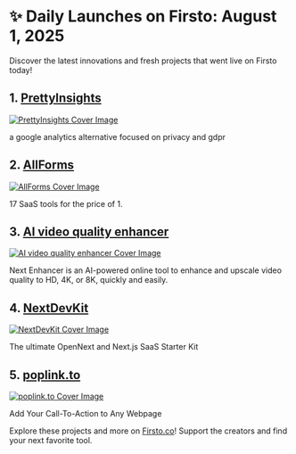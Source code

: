 # ✨ Daily Launches on Firsto: August 1, 2025

Discover the latest innovations and fresh projects that went live on Firsto today!

## 1. [PrettyInsights](https://firsto.co/projects/prettyinsights)

[![PrettyInsights Cover Image](https://607255gt6f.ufs.sh/f/ViZtN9dvJxPtbJW4ZPC6nwDRXzrNJ5Y8bo4UaQ9uMBsK0CfG)](https://firsto.co/projects/prettyinsights)

 a google analytics alternative focused on privacy and gdpr



## 2. [AllForms](https://firsto.co/projects/allforms)

[![AllForms Cover Image](https://607255gt6f.ufs.sh/f/ViZtN9dvJxPtym8wdC69RPdxwW5tnKUSV0A4zrfTj3uEqg6v)](https://firsto.co/projects/allforms)

 17 SaaS tools for the price of 1.



## 3. [AI video quality enhancer](https://firsto.co/projects/ai-video-quality-enhancer)

[![AI video quality enhancer Cover Image](https://607255gt6f.ufs.sh/f/ViZtN9dvJxPtMRDZXy7oTUx8Nhtv7uqk320PACdJbIpyf1XZ)](https://firsto.co/projects/ai-video-quality-enhancer)

 Next Enhancer is an AI-powered online tool to enhance and upscale video quality to HD, 4K, or 8K, quickly and easily.



## 4. [NextDevKit](https://firsto.co/projects/nextdevkit)

[![NextDevKit Cover Image](https://607255gt6f.ufs.sh/f/ViZtN9dvJxPtkzlU2xDNeCU1w3hVqAcWOZ025dPgzfDTSMnR)](https://firsto.co/projects/nextdevkit)

 The ultimate OpenNext and Next.js SaaS Starter Kit



## 5. [poplink.to](https://firsto.co/projects/poplink-to)

[![poplink.to Cover Image](https://607255gt6f.ufs.sh/f/ViZtN9dvJxPtq7C7JUlyO2SYgwT7WmAFPB9hRcbKUGXzfj85)](https://firsto.co/projects/poplink-to)

 Add Your Call-To-Action to Any Webpage




Explore these projects and more on [Firsto.co](https://firsto.co)! Support the creators and find your next favorite tool.
